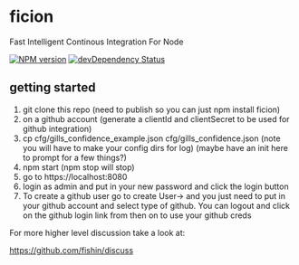 ficion
======

Fast Intelligent Continous Integration For Node

[![NPM version](https://badge.fury.io/js/ficion.svg)](http://badge.fury.io/js/ficion)
[![devDependency Status](https://david-dm.org/fishin/ficion/dev-status.svg)](https://david-dm.org/fishin/ficion#info=devDependencies)

## getting started

1.  git clone this repo (need to publish so you can just npm install ficion)
2.  on a github account (generate a clientId and clientSecret to be used for github integration)
3.  cp cfg/gills_confidence_example.json cfg/gills_confidence.json (note you will have to make your config dirs for log) (maybe have an init here to prompt for a few things?)
4.  npm start (npm stop will stop)
5.  go to https://localhost:8080
6.  login as admin and put in your new password and click the login button
7.  To create a github user go to create User-> and you just need to put in your github account and select type of github.  You can logout and click on the github login link from then on to use your github creds

For more higher level discussion take a look at:

https://github.com/fishin/discuss
